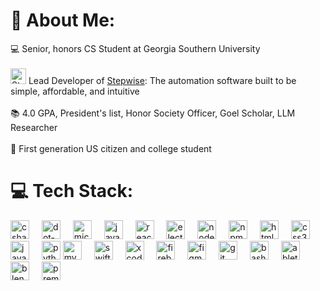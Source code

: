 # 💫 About Me:
💻 Senior, honors CS Student at Georgia Southern University<br><br><img src="StepwiseLogo.png" height="25" alt="Stepwise logo"  /> Lead Developer of <a href="https://www.hellostepwise.com" title="Go to Stepwise app Website" target="_blank">Stepwise</a>: The automation software built to be simple, affordable, and intuitive <br><br>📚 4.0 GPA, President's list, Honor Society Officer, Goel Scholar, LLM Researcher<br><br>🌱 First generation US citizen and college student

###

# 💻 Tech Stack:
<div align="left">
  <img src="https://cdn.jsdelivr.net/gh/devicons/devicon/icons/csharp/csharp-original.svg" height="30" alt="csharp logo" title="C#" />
  <img width="12" />
  <img src="https://cdn.jsdelivr.net/gh/devicons/devicon/icons/dot-net/dot-net-original.svg" height="30" alt="dot-net logo" title=".NET" />
  <img width="12" />
  <img src="https://cdn.jsdelivr.net/gh/devicons/devicon/icons/microsoftsqlserver/microsoftsqlserver-plain.svg" height="30" alt="microsoftsqlserver logo" title="Microsoft SQL Server" />
  <img width="12" />

  <img src="https://cdn.jsdelivr.net/gh/devicons/devicon/icons/javascript/javascript-original.svg" height="30" alt="javascript logo" title="JavaScript" />
  <img width="12" />
  <img src="https://cdn.jsdelivr.net/gh/devicons/devicon/icons/react/react-original.svg" height="30" alt="react logo" title="React" />
  <img width="12" />
  <img src="https://cdn.jsdelivr.net/gh/devicons/devicon/icons/electron/electron-original.svg" height="30" alt="electron logo" title="Electron" />
  <img width="12" />
  <img src="https://cdn.jsdelivr.net/gh/devicons/devicon/icons/nodejs/nodejs-original.svg" height="30" alt="nodejs logo" title="Node.js" />
  <img width="12" />
  <img src="https://cdn.simpleicons.org/npm/CB3837" height="30" alt="npm logo" title="NPM" />
  <img width="12" />
  <img src="https://cdn.jsdelivr.net/gh/devicons/devicon/icons/html5/html5-original.svg" height="30" alt="html5 logo" title="HTML5" />
  <img width="12" />
  <img src="https://cdn.jsdelivr.net/gh/devicons/devicon/icons/css3/css3-original.svg" height="30" alt="css3 logo" title="CSS3" />

  <img width="12" />
  <img src="https://cdn.jsdelivr.net/gh/devicons/devicon/icons/java/java-original.svg" height="30" alt="java logo" title="Java" />
  <img width="12" />
  <img src="https://cdn.jsdelivr.net/gh/devicons/devicon/icons/python/python-original.svg" height="30" alt="python logo" title="Python" />
  <img src="https://cdn.jsdelivr.net/gh/devicons/devicon/icons/mysql/mysql-original.svg" height="30" alt="mysql logo" title="MySQL" />
  <img width="12" />

  <img src="https://cdn.jsdelivr.net/gh/devicons/devicon/icons/swift/swift-original.svg" height="30" alt="swift logo" title="Swift" />
  <img width="12" />
  <img src="https://cdn.simpleicons.org/xcode/147EFB" height="30" alt="xcode logo" title="Xcode" />
  <img width="12" />
  <img src="https://cdn.jsdelivr.net/gh/devicons/devicon/icons/firebase/firebase-plain.svg" height="30" alt="firebase logo" title="Firebase" />
  <img width="12" />
  <img src="https://cdn.jsdelivr.net/gh/devicons/devicon/icons/figma/figma-original.svg" height="30" alt="figma logo" title="Figma" />

  <img width="12" />
  <img src="https://cdn.simpleicons.org/git/F05032" height="30" alt="git logo" title="Git" />
  <img width="12" />
  <img src="https://cdn.simpleicons.org/gnubash/4EAA25" height="30" alt="bash logo" title="Bash" />

  <img width="12" />
  <img src="https://skillicons.dev/icons?i=ableton" height="30" alt="abletonlive logo" title="Ableton Live" />
  <img width="12" />
  <img src="https://cdn.simpleicons.org/blender/F5792A" height="30" alt="blender logo" title="Blender" />
  <img width="12" />
  <img src="https://cdn.jsdelivr.net/gh/devicons/devicon/icons/premierepro/premierepro-plain.svg" height="30" alt="premierepro logo" title="Adobe Premiere Pro" />
</div>


###
